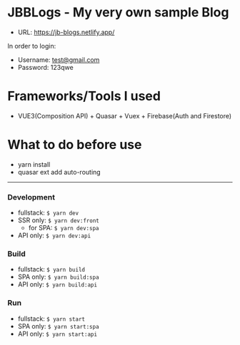 # JBBLogs - My very own sample Blog

- URL: https://jb-blogs.netlify.app/

In order to login:
- Username: test@gmail.com
- Password: 123qwe


# Frameworks/Tools I used
- VUE3(Composition API) + Quasar + Vuex + Firebase(Auth and Firestore)

# What to do before use
- yarn install
- quasar ext add auto-routing


------------------------------------------

### Development

- fullstack: `$ yarn dev`
- SSR only: `$ yarn dev:front`
  - for SPA: `$ yarn dev:spa`
- API only: `$ yarn dev:api`


### Build

- fullstack: `$ yarn build`
- SPA only: `$ yarn build:spa`
- API only: `$ yarn build:api`

### Run

- fullstack: `$ yarn start`
- SPA only: `$ yarn start:spa`
- API only: `$ yarn start:api`

